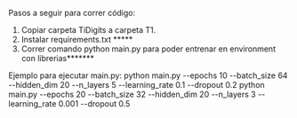 Pasos a seguir para correr código:
1. Copiar carpeta TiDigits a carpeta T1.
2. Instalar requirements.txt *****
3. Correr comando python main.py para poder entrenar en environment con librerias*******

Ejemplo para ejecutar main.py:
python main.py --epochs 10 --batch_size 64 --hidden_dim 20 --n_layers 5 --learning_rate 0.1 --dropout 0.2 
python main.py --epochs 20 --batch_size 32 --hidden_dim 20 --n_layers 3 --learning_rate 0.001 --dropout 0.5
